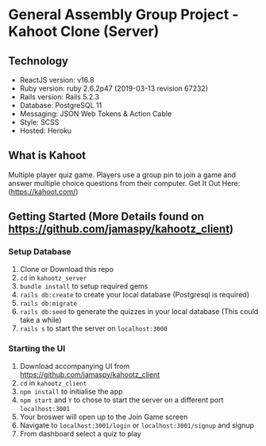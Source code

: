 # General Assembly Group Project - Kahoot Clone (Server)
## Technology
* ReactJS version: v16.8
* Ruby version: ruby 2.6.2p47 (2019-03-13 revision 67232)
* Rails version: Rails 5.2.3
* Database: PostgreSQL 11
* Messaging: JSON Web Tokens & Action Cable
* Style: SCSS
* Hosted: Heroku

## What is Kahoot
Multiple player quiz game. Players use a group pin to join a game and answer multiple choice questions from their computer. Get It Out Here: (https://kahoot.com/)

## Getting Started (More Details found on https://github.com/jamaspy/kahootz_client)

### Setup Database
1. Clone or Download this repo
2. `cd` in `kahootz_server`
3. `bundle install` to setup required gems
4. `rails db:create` to create your local database (Postgresql is required)
5. `rails db:migrate`
6. `rails db:seed` to generate the quizzes in your local database (This could take a while)
7. `rails s` to start the server on `localhost:3000`


### Starting the UI
1. Download accompanying UI from https://github.com/jamaspy/kahootz_client
2. `cd` in `kahootz_client`
3. `npm install` to initialise the app
4. `npm start` and `Y` to chose to start the server on a different port `localhost:3001`
5. Your broswer will open up to the Join Game screen
6. Navigate to `localhost:3001/login` or `localhost:3001/signup` and signup
7. From dashboard select a quiz to play
